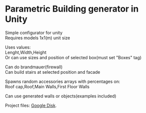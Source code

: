 # Parametric Building generator in Unity

Simple configurator for unity</br>
Requires models 1x1(m) unit size</br>

Uses values:</br>
Lenght,Width,Height</br>
Or can use sizes and position of selected box(must set "Boxes" tag)</br>

Can do brandmauer(firewall)</br>
Can build stairs at selected position and facade</br>

Spawns random accessories arrays with percentages on:</br>
Roof cap,Roof,Main Walls,First Floor Walls</br>

Can use generated walls or objects(examples included)</br>


Project files: [Google Disk]([https://pages.github.com](https://drive.google.com/drive/folders/1WzkjoI9MMw9mzr7GbLCYx0iHBZpgvz2M?usp=sharing)/).
